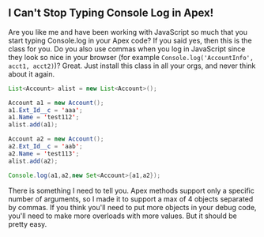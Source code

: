 ## I Can't Stop Typing Console Log in Apex!

Are you like me and have been working with JavaScript so much that you start typing Console.log in your Apex code?  If you said yes, then this is the class for you.  Do you also use commas when you log in JavaScript since they look so nice in your browser (for example `Console.log('AccountInfo', acct1, acct2)`)?  Great.  Just install this class in all your orgs, and never think about it again.

```java
List<Account> alist = new List<Account>();

Account a1 = new Account();
a1.Ext_Id__c = 'aaa';
a1.Name = 'test112';
alist.add(a1);

Account a2 = new Account();
a2.Ext_Id__c = 'aab';
a2.Name = 'test113';
alist.add(a2);

Console.log(a1,a2,new Set<Account>{a1,a2});
```

There is something I need to tell you.  Apex methods support only a specific number of arguments, so I made it to support a max of 4 objects separated by commas.  If you think you'll need to put more objects in your debug code, you'll need to make more overloads with more values.  But it should be pretty easy.
